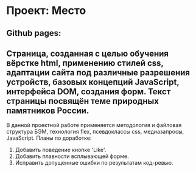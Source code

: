 # Проект: **Место**
Github pages:
------
Страница, созданная с целью обучения вёрстке html, применению стилей css, адаптации сайта под различные разрешения устройств, базовых концепций JavaScript, интерфейса DOM, создания форм. Текст страницы посвящён теме природных памятников России.
------
В данной проектной работе применяется методология и файловая структура БЭМ, технология flex, псевдоклассы css, медиазапросы, JavaScript.
Планы по доработке:
1. Добавить поведение кнопке 'Like'.
2. Добавить плавности всплывающей форме.
3. Исправить допущенные ошибки по результатам код-ревью.
